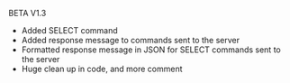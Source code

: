 BETA V1.3

- Added SELECT command
- Added response message to commands sent to the server
- Formatted response message in JSON for SELECT commands sent to the server
- Huge clean up in code, and more comment
